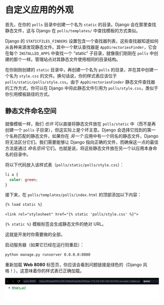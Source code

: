 # 自定义应用的外观

首先，在你的 `polls` 目录中创建一个名为 `static` 的目录。Django 会在那里查找静态文件，这与 Django 在 `polls/templates/` 中查找模板的方式类似。

Django 的 `STATICFILES_FINDERS` 设置包含一个查找器列表，这些查找器知道如何从各种来源发现静态文件。其中一个默认查找器是 `AppDirectoriesFinder`，它会在每个 `INSTALLED_APPS` 中查找一个 “static” 子目录，就像我们刚刚在 `polls` 中创建的那个一样。管理站点对其静态文件使用相同的目录结构。

在你刚刚创建的 `static` 目录中，再创建一个名为 `polls` 的目录，并在其中创建一个名为 `style.css` 的文件。换句话说，你的样式表应该位于 `polls/static/polls/style.css`。由于 `AppDirectoriesFinder` 静态文件查找器的工作方式，你可以在 Django 中将此静态文件引用为 `polls/style.css`，类似于你引用模板路径的方式。

## 静态文件命名空间

就像模板一样，我们 _也许_ 可以直接将静态文件放在 `polls/static` 中（而不是再创建一个 `polls` 子目录），但这实际上是个坏主意。Django 会选择它找到的第一个名称匹配的静态文件，如果你在 _另一个_ 应用中有一个同名的静态文件，Django 将无法区分它们。我们需要能够让 Django 指向正确的文件，而确保这一点的最佳方法是通过 _命名空间_ 它们。也就是说，将这些静态文件放在另一个以应用本身命名的目录中。

将以下代码放入该样式表（`polls/static/polls/style.css`）：

```css
li a {
  color: green;
}
```

接下来，在 `polls/templates/polls/index.html` 的顶部添加以下内容：

```html+django
{% load static %}

<link rel="stylesheet" href="{% static 'polls/style.css' %}">
```

`{% static %}` 模板标签会生成静态文件的绝对 URL。

这就是开发时你需要做的全部。

启动服务器（如果它已经在运行则重启）：

```bash
python manage.py runserver 0.0.0.0:8080
```

重新加载 **Web 8080** 标签页，你应该会看到问题链接是绿色的（Django 风格！），这意味着你的样式表已正确加载。

![绿色问题链接示例](../assets/20230908-15-29-11-ztyI1umP.png)
